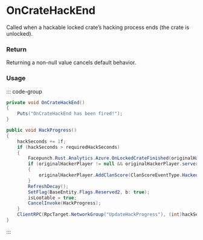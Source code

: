 <Badge type="danger" text="Carbon Compatible"/><Badge type="warning" text="Oxide Compatible"/>
# OnCrateHackEnd
Called when a hackable locked crate’s hacking process ends (the crate is unlocked).
### Return
Returning a non-null value cancels default behavior.

### Usage
::: code-group
```csharp [Example]
private void OnCrateHackEnd()
{
	Puts("OnCrateHackEnd has been fired!");
}
```
```csharp [Source — Assembly-CSharp @ HackableLockedCrate]
public void HackProgress()
{
	hackSeconds += 1f;
	if (hackSeconds > requiredHackSeconds)
	{
		Facepunch.Rust.Analytics.Azure.OnLockedCrateFinished(originalHackerPlayerId, this);
		if (originalHackerPlayer != null && originalHackerPlayer.serverClan != null)
		{
			originalHackerPlayer.AddClanScore(ClanScoreEventType.HackedCrate);
		}
		RefreshDecay();
		SetFlag(BaseEntity.Flags.Reserved2, b: true);
		isLootable = true;
		CancelInvoke(HackProgress);
	}
	ClientRPC(RpcTarget.NetworkGroup("UpdateHackProgress"), (int)hackSeconds, (int)requiredHackSeconds);
}

```
:::

